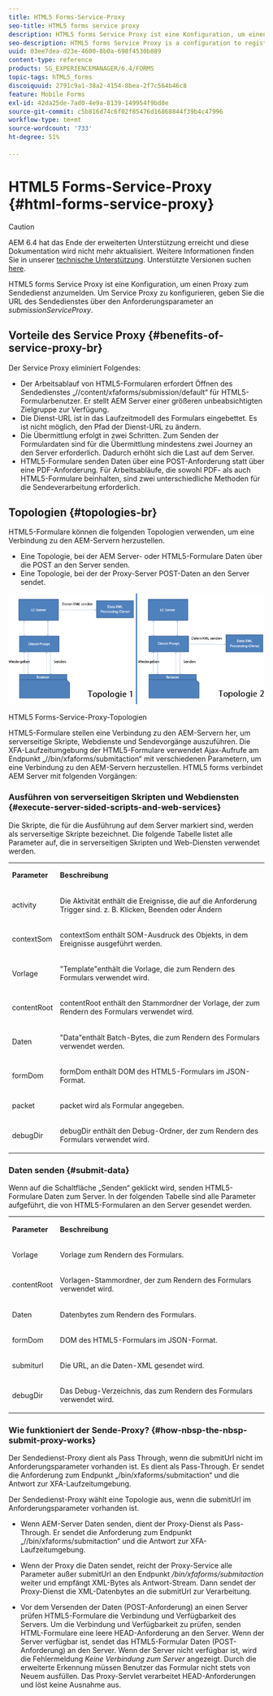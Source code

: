 ```yaml
---
title: HTML5 Forms-Service-Proxy
seo-title: HTML5 forms service proxy
description: HTML5 forms Service Proxy ist eine Konfiguration, um einen Proxy zum Sendedienst anzumelden. Um Service Proxy zu konfigurieren, geben Sie die URL des Sendedienstes über den Anforderungsparameter "submissionServiceProxy"an.
seo-description: HTML5 forms Service Proxy is a configuration to register a proxy for the submission service. To configure Service Proxy, specify the URL of submission service through request parameter submissionServiceProxy.
uuid: 03ee7dea-d23e-4600-8b0a-698f4530b889
content-type: reference
products: SG_EXPERIENCEMANAGER/6.4/FORMS
topic-tags: hTML5_forms
discoiquuid: 2791c9a1-38a2-4154-8bea-2f7c564b46c8
feature: Mobile Forms
exl-id: 42da25de-7ad0-4e9a-8139-149954f9bd8e
source-git-commit: c5b816d74c6f02f85476d16868844f39b4c47996
workflow-type: tm+mt
source-wordcount: '733'
ht-degree: 51%

---
```


# HTML5 Forms-Service-Proxy {#html-forms-service-proxy}

>[!CAUTION]
>
>AEM 6.4 hat das Ende der erweiterten Unterstützung erreicht und diese Dokumentation wird nicht mehr aktualisiert. Weitere Informationen finden Sie in unserer [technische Unterstützung](https://helpx.adobe.com/de/support/programs/eol-matrix.html). Unterstützte Versionen suchen [here](https://experienceleague.adobe.com/docs/?lang=de).

HTML5 forms Service Proxy ist eine Konfiguration, um einen Proxy zum Sendedienst anzumelden. Um Service Proxy zu konfigurieren, geben Sie die URL des Sendedienstes über den Anforderungsparameter an *submissionServiceProxy*.

## Vorteile des Service Proxy {#benefits-of-service-proxy-br}

Der Service Proxy eliminiert Folgendes:

* Der Arbeitsablauf von HTML5-Formularen erfordert Öffnen des Sendedienstes „//content/xfaforms/submission/default“ für HTML5-Formularbenutzer. Er stellt AEM Server einer größeren unbeabsichtigten Zielgruppe zur Verfügung.
* Die Dienst-URL ist in das Laufzeitmodell des Formulars eingebettet. Es ist nicht möglich, den Pfad der Dienst-URL zu ändern.
* Die Übermittlung erfolgt in zwei Schritten. Zum Senden der Formulardaten sind für die Übermittlung mindestens zwei Journey an den Server erforderlich. Dadurch erhöht sich die Last auf dem Server.
* HTML5-Formulare senden Daten über eine POST-Anforderung statt über eine PDF-Anforderung. Für Arbeitsabläufe, die sowohl PDF- als auch HTML5-Formulare beinhalten, sind zwei unterschiedliche Methoden für die Sendeverarbeitung erforderlich.

## Topologien {#topologies-br}

HTML5-Formulare können die folgenden Topologien verwenden, um eine Verbindung zu den AEM-Servern herzustellen.

* Eine Topologie, bei der AEM Server- oder HTML5-Formulare Daten über die POST an den Server senden.
* Eine Topologie, bei der der Proxy-Server POST-Daten an den Server sendet.

![HTML5 forms Service Proxy-Topologien](assets/topology.png)

HTML5 Forms-Service-Proxy-Topologien

HTML5-Formulare stellen eine Verbindung zu den AEM-Servern her, um serverseitige Skripte, Webdienste und Sendevorgänge auszuführen. Die XFA-Laufzeitumgebung der HTML5-Formulare verwendet Ajax-Aufrufe am Endpunkt „//bin/xfaforms/submitaction“ mit verschiedenen Parametern, um eine Verbindung zu den AEM-Servern herzustellen. HTML5 forms verbindet AEM Server mit folgenden Vorgängen:

### Ausführen von serverseitigen Skripten und Webdiensten {#execute-server-sided-scripts-and-web-services}

Die Skripte, die für die Ausführung auf dem Server markiert sind, werden als serverseitige Skripte bezeichnet. Die folgende Tabelle listet alle Parameter auf, die in serverseitigen Skripten und Web-Diensten verwendet werden.

<table> 
 <tbody> 
  <tr> 
   <td><p><strong>Parameter</strong></p> </td> 
   <td><p><strong>Beschreibung</strong></p> </td> 
  </tr> 
  <tr> 
   <td><p>activity</p> </td> 
   <td><p>Die Aktivität enthält die Ereignisse, die auf die Anforderung Trigger sind. z. B. Klicken, Beenden oder Ändern</p> </td> 
  </tr> 
  <tr> 
   <td><p>contextSom</p> </td> 
   <td><p>contextSom enthält SOM-Ausdruck des Objekts, in dem Ereignisse ausgeführt werden.</p> </td> 
  </tr> 
  <tr> 
   <td><p>Vorlage</p> </td> 
   <td><p>"Template"enthält die Vorlage, die zum Rendern des Formulars verwendet wird.</p> </td> 
  </tr> 
  <tr> 
   <td><p>contentRoot</p> </td> 
   <td><p>contentRoot enthält den Stammordner der Vorlage, der zum Rendern des Formulars verwendet wird.</p> </td> 
  </tr> 
  <tr> 
   <td><p>Daten</p> </td> 
   <td><p>"Data"enthält Batch-Bytes, die zum Rendern des Formulars verwendet werden.</p> </td> 
  </tr> 
  <tr> 
   <td><p>formDom</p> </td> 
   <td><p>formDom enthält DOM des HTML5-Formulars im JSON-Format.</p> </td> 
  </tr> 
  <tr> 
   <td><p>packet</p> </td> 
   <td><p>packet wird als Formular angegeben.</p> </td> 
  </tr> 
  <tr> 
   <td><p>debugDir</p> </td> 
   <td><p>debugDir enthält den Debug-Ordner, der zum Rendern des Formulars verwendet wird.</p> </td> 
  </tr> 
 </tbody> 
</table>

### Daten senden {#submit-data}

Wenn auf die Schaltfläche „Senden“ geklickt wird, senden HTML5-Formulare Daten zum Server. In der folgenden Tabelle sind alle Parameter aufgeführt, die von HTML5-Formularen an den Server gesendet werden.

<table> 
 <tbody> 
  <tr> 
   <td><p><strong>Parameter</strong></p> </td> 
   <td><p><strong>Beschreibung</strong></p> </td> 
  </tr> 
  <tr> 
   <td><p>Vorlage</p> </td> 
   <td><p>Vorlage zum Rendern des Formulars.</p> </td> 
  </tr> 
  <tr> 
   <td><p>contentRoot</p> </td> 
   <td><p>Vorlagen-Stammordner, der zum Rendern des Formulars verwendet wird.</p> </td> 
  </tr> 
  <tr> 
   <td><p>Daten</p> </td> 
   <td><p>Datenbytes zum Rendern des Formulars.</p> </td> 
  </tr> 
  <tr> 
   <td><p>formDom</p> </td> 
   <td><p>DOM des HTML5-Formulars im JSON-Format.</p> </td> 
  </tr> 
  <tr> 
   <td><p>submiturl</p> </td> 
   <td><p>Die URL, an die Daten-XML gesendet wird.</p> </td> 
  </tr> 
  <tr> 
   <td><p>debugDir</p> </td> 
   <td><p>Das Debug-Verzeichnis, das zum Rendern des Formulars verwendet wird.</p> </td> 
  </tr> 
 </tbody> 
</table>

### Wie funktioniert der Sende-Proxy? {#how-nbsp-the-nbsp-submit-proxy-works}

Der Sendedienst-Proxy dient als Pass Through, wenn die submitUrl nicht im Anforderungsparameter vorhanden ist. Es dient als Pass-Through. Er sendet die Anforderung zum Endpunkt „/bin/xfaforms/submitaction“ und die Antwort zur XFA-Laufzeitumgebung.

Der Sendedienst-Proxy wählt eine Topologie aus, wenn die submitUrl im Anforderungsparameter vorhanden ist.

* Wenn AEM-Server Daten senden, dient der Proxy-Dienst als Pass-Through. Er sendet die Anforderung zum Endpunkt „//bin/xfaforms/submitaction“ und die Antwort zur XFA-Laufzeitumgebung.
* Wenn der Proxy die Daten sendet, reicht der Proxy-Service alle Parameter außer submitUrl an den Endpunkt */bin/xfaforms/submitaction* weiter und empfängt XML-Bytes als Antwort-Stream. Dann sendet der Proxy-Dienst die XML-Datenbytes an die submitUrl zur Verarbeitung.

* Vor dem Versenden der Daten (POST-Anforderung) an einen Server prüfen HTML5-Formulare die Verbindung und Verfügbarkeit des Servers. Um die Verbindung und Verfügbarkeit zu prüfen, senden HTML-Formulare eine leere HEAD-Anforderung an den Server. Wenn der Server verfügbar ist, sendet das HTML5-Formular Daten (POST-Anforderung) an den Server. Wenn der Server nicht verfügbar ist, wird die Fehlermeldung *Keine Verbindung zum Server* angezeigt. Durch die erweiterte Erkennung müssen Benutzer das Formular nicht stets von Neuem ausfüllen. Das Proxy-Servlet verarbeitet HEAD-Anforderungen und löst keine Ausnahme aus.
